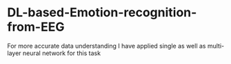 # DL-based-Emotion-recognition-from-EEG
For more accurate data understanding I have applied single as well as multi-layer neural network for this task
